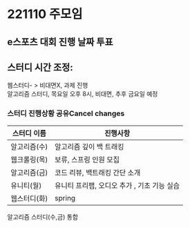 # 221110 주모임


## e스포츠 대회 진행 날짜 투표

## 스터디 시간 조정: 
웹스터디- > 비대면X, 과제 진행   
알고리즘 스터디, 목요일 오후 8시, 비대면, 추후 금요일 예정  

 ### 스터디 진행상황 공유Cancel changes
| 스터디 이름    | 진행사항      |
|-----------|------------|
| 알고리즘(수) | 알고리즘 깊이 백 트래킹 |
| 웹크롤링(목) | 보류, 스프링 인원 모집  |
| 알고리즘(금) |코드 리뷰, 백트래킹 간단 소개   |
| 유니티(월) | 유니티 프리팹, 오디오 추가 , 기초 기능 실습  |
| 웹스터디(화) | spring  |

알고리즘 스터디(수,금) 통합
